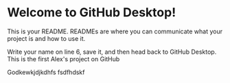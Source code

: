 # Welcome to GitHub Desktop!

This is your README. READMEs are where you can communicate what your project is and how to use it.

Write your name on line 6, save it, and then head back to GitHub Desktop.
This is the first Alex's project on GitHub

Godkewkjdjkdhfs
fsdfhdskf
